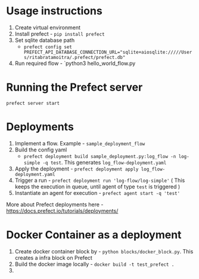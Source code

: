 # Usage instructions

1. Create virtual environment
2. Install prefect - `pip install prefect`
3. Set sqlite database path
    - `prefect config set PREFECT_API_DATABASE_CONNECTION_URL="sqlite+aiosqlite://///Users/ritabratamoitra/.prefect/prefect.db"`
4. Run required flow - `python3 hello_world_flow.py

# Running the Prefect server

`prefect server start`

# Deployments

1. Implement a flow. Example - `sample_deployment_flow`
2. Build the config yaml
   - `prefect deployment build sample_deployment.py:log_flow -n log-simple -q test`. This generates `log_flow-deployment.yaml`
3. Apply the deployment - `prefect deployment apply log_flow-deployment.yaml`
4. Trigger a run - `prefect deployment run 'log-flow/log-simple'` ( This keeps the
   execution in queue, until agent of type `test` is triggered )
5. Instantiate an agent for execution - `prefect agent start -q 'test'`

More about Prefect deployments here - https://docs.prefect.io/tutorials/deployments/

# Docker Container as a deployment
1. Create docker container block by - `python blocks/docker_block.py`. This creates a infra block on Prefect
2. Build the docker image locally - `docker build -t test_prefect .`
3. 